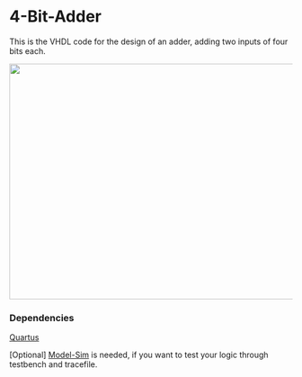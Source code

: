 # 4-Bit-Adder

This is the VHDL code for the design of an adder, adding two inputs of four bits each.

<img src="RTL-Viewer/4_bit_rltViewer.jpg" width="855px" height="419px"/>


### Dependencies

[Quartus](https://www.intel.com/content/www/us/en/programmable/downloads/download-center.html)

[Optional] [Model-Sim](https://www.intel.com/content/www/us/en/programmable/downloads/download-center.html) is needed, if you want to test your logic through testbench and tracefile.
